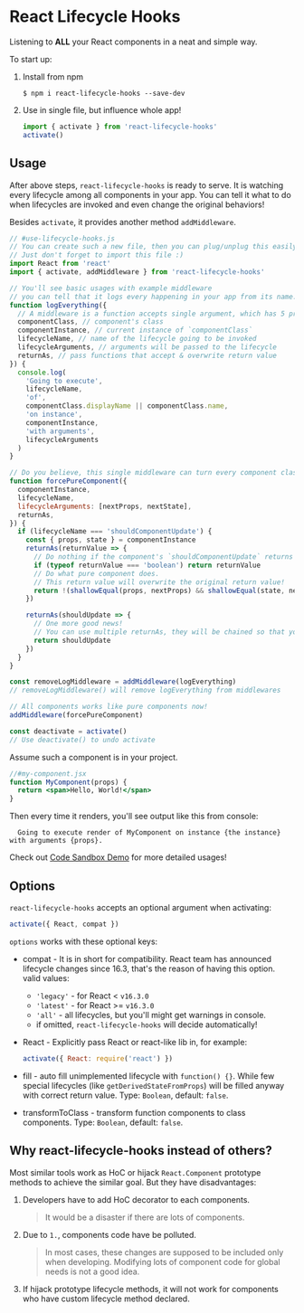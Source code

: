 # React Lifecycle Hooks

Listening to **ALL** your React components in a neat and simple way.

To start up:

1. Install from npm
   ```
   $ npm i react-lifecycle-hooks --save-dev
   ```
1. Use in single file, but influence whole app!
   ```jsx
   import { activate } from 'react-lifecycle-hooks'
   activate()
   ```

## Usage

After above steps, `react-lifecycle-hooks` is ready to serve. It is watching every lifecycle among all components in your app. You can tell it what to do when lifecycles are invoked and even change the original behaviors!

Besides `activate`, it provides another method `addMiddleware`.

```jsx
// #use-lifecycle-hooks.js
// You can create such a new file, then you can plug/unplug this easily
// Just don't forget to import this file :)
import React from 'react'
import { activate, addMiddleware } from 'react-lifecycle-hooks'

// You'll see basic usages with example middleware
// you can tell that it logs every happening in your app from its name.
function logEverything({
  // A middleware is a function accepts single argument, which has 5 properties.
  componentClass, // component's class
  componentInstance, // current instance of `componentClass`
  lifecycleName, // name of the lifecycle going to be invoked
  lifecycleArguments, // arguments will be passed to the lifecycle
  returnAs, // pass functions that accept & overwrite return value
}) {
  console.log(
    'Going to execute',
    lifecycleName,
    'of',
    componentClass.displayName || componentClass.name,
    'on instance',
    componentInstance,
    'with arguments',
    lifecycleArguments
  )
}

// Do you believe, this single middleware can turn every component class into React.PureComponent?
function forcePureComponent({
  componentInstance,
  lifecycleName,
  lifecycleArguments: [nextProps, nextState],
  returnAs,
}) {
  if (lifecycleName === 'shouldComponentUpdate') {
    const { props, state } = componentInstance
    returnAs(returnValue => {
      // Do nothing if the component's `shouldComponentUpdate` returns a boolean, which means it has been implemented
      if (typeof returnValue === 'boolean') return returnValue
      // Do what pure component does.
      // This return value will overwrite the original return value!
      return !(shallowEqual(props, nextProps) && shallowEqual(state, nextState))
    })

    returnAs(shouldUpdate => {
      // One more good news!
      // You can use multiple returnAs, they will be chained so that you can modify return value multiple times.
      return shouldUpdate
    })
  }
}

const removeLogMiddleware = addMiddleware(logEverything)
// removeLogMiddleware() will remove logEverything from middlewares

// All components works like pure components now!
addMiddleware(forcePureComponent)

const deactivate = activate()
// Use deactivate() to undo activate
```

Assume such a component is in your project.

```jsx
//#my-component.jsx
function MyComponent(props) {
  return <span>Hello, World!</span>
}
```

Then every time it renders, you'll see output like this from console:

```
  Going to execute render of MyComponent on instance {the instance} with arguments {props}.
```

Check out [Code Sandbox Demo](https://codesandbox.io/s/vq0y5mpo47) for more detailed usages!

## Options

`react-lifecycle-hooks` accepts an optional argument when activating:

```js
activate({ React, compat })
```

`options` works with these optional keys:

- compat - It is in short for compatibility. React team has announced lifecycle changes since 16.3, that's the reason of having this option. valid values:

  - `'legacy'` - for React < `v16.3.0`
  - `'latest'` - for React >= `v16.3.0`
  - `'all'` - all lifecycles, but you'll might get warnings in console.
  - if omitted, `react-lifecycle-hooks` will decide automatically!

- React - Explicitly pass React or react-like lib in, for example:

  ```js
  activate({ React: require('react') })
  ```

- fill - auto fill unimplemented lifecycle with `function() {}`. While few special lifecycles (like `getDerivedStateFromProps`) will be filled anyway with correct return value. Type: `Boolean`, default: `false`.

- transformToClass - transform function components to class components. Type: `Boolean`, default: `false`.

## Why react-lifecycle-hooks instead of others?

Most similar tools work as HoC or hijack `React.Component` prototype methods to achieve the similar goal. But they have disadvantages:

1. Developers have to add HoC decorator to each components.
   > It would be a disaster if there are lots of components.
1. Due to `1.`, components code have be polluted.
   > In most cases, these changes are supposed to be included only when developing. Modifying lots of component code for global needs is not a good idea.
1. If hijack prototype lifecycle methods, it will not work for components who have custom lifecycle method declared.
